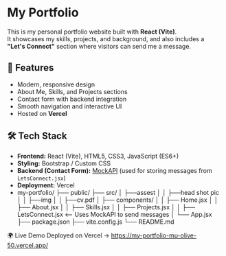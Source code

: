 # My Portfolio

This is my personal portfolio website built with **React (Vite)**.  
It showcases my skills, projects, and background, and also includes a **"Let's Connect"** section where visitors can send me a message.

## 🚀 Features
- Modern, responsive design
- About Me, Skills, and Projects sections
- Contact form with backend integration
- Smooth navigation and interactive UI
- Hosted on **Vercel**

## 🛠️ Tech Stack
- **Frontend:** React (Vite), HTML5, CSS3, JavaScript (ES6+)
- **Styling:** Bootstrap / Custom CSS
- **Backend (Contact Form):** [MockAPI](https://mockapi.io/) (used for storing messages from `LetsConnect.jsx`)
- **Deployment:** Vercel
- my-portfolio/
├── public/
├── src/
│ ├──assest
│ │ ├──head shot pic
│ │ ├──img
│ │ ├──cv.pdf
│ ├── components/
│ │ ├── Home.jsx
│ │ ├── About.jsx
│ │ ├── Skills.jsx
│ │ ├── Projects.jsx
│ │ ├── LetsConnect.jsx <-- Uses MockAPI to send messages
│ └── App.jsx
├── package.json
├── vite.config.js
└── README.md


🌍 Live Demo
Deployed on Vercel → https://my-portfolio-mu-olive-50.vercel.app/



